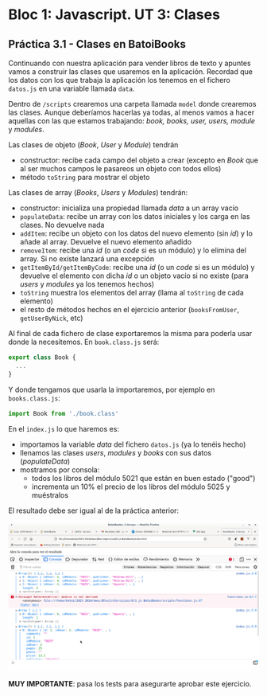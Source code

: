 # Bloc 1: Javascript. UT 3: Clases
## Práctica 3.1 - Clases en BatoiBooks
Continuando con nuestra aplicación para vender libros de texto y apuntes vamos a construir las clases que usaremos en la aplicación. Recordad que los datos con los que trabaja la aplicación los tenemos en el fichero `datos.js` en una variable llamada `data`.

Dentro de `/scripts` crearemos una carpeta llamada `model` donde crearemos las clases. Aunque deberíamos hacerlas ya todas, al menos vamos a hacer aquellas con las que estamos trabajando: _book, books, user, users, module_ y _modules_. 

Las clases de objeto (_Book_, _User_ y _Module_) tendrán
- constructor: recibe cada campo del objeto a crear (excepto en _Book_ que al ser muchos campos le pasareos un objeto con todos ellos)
- método `toString` para mostrar el objeto

Las clases de array (_Books_, _Users_ y _Modules_) tendrán:
- constructor: inicializa una propiedad llamada _data_ a un array vacío
- `populateData`: recibe un array con los datos iniciales y los carga en las clases. No devuelve nada
- `addItem`: recibe un objeto con los datos del nuevo elemento (sin _id_) y lo añade al array. Devuelve el nuevo elemento añadido
- `removeItem`: recibe una _id_ (o un _code_ si es un módulo) y lo elimina del array. Si no existe lanzará una excepción
- `getItemById/getItemByCode`: recibe una _id_ (o un _code_ si es un módulo) y devuelve el elemento con dicha _id_ o un objeto vacío si no existe (para _users_ y _modules_ ya los tenemos hechos)
- `toString` muestra los elementos del array (llama al `toString` de cada elemento)
- el resto de métodos hechos en el ejercicio anterior (`booksFromUser`, `getUserByNick`, etc)

Al final de cada fichero de clase exportaremos la misma para poderla usar donde la necesitemos. En `book.class.js` será:
```javascript
export class Book {
  ...
}
```

Y donde tengamos que usarla la importaremos, por ejemplo en `books.class.js`:
```javascript
import Book from './book.class'
```

En el `index.js` lo que haremos es:
- importamos la variable _data_ del fichero `datos.js` (ya lo tenéis hecho)
- llenamos las clases _users_, _modules_ y _books_ con sus datos (_populateData_)
- mostramos por consola: 
  - todos los libros del módulo 5021 que están en buen estado ("good")
  - incrementa un 10% el precio de los libros del módulo 5025 y muéstralos

El resultado debe ser igual al de la práctica anterior:

![consola](img/indexArrays.png)

**MUY IMPORTANTE**: pasa los tests para asegurarte aprobar este ejercicio.
